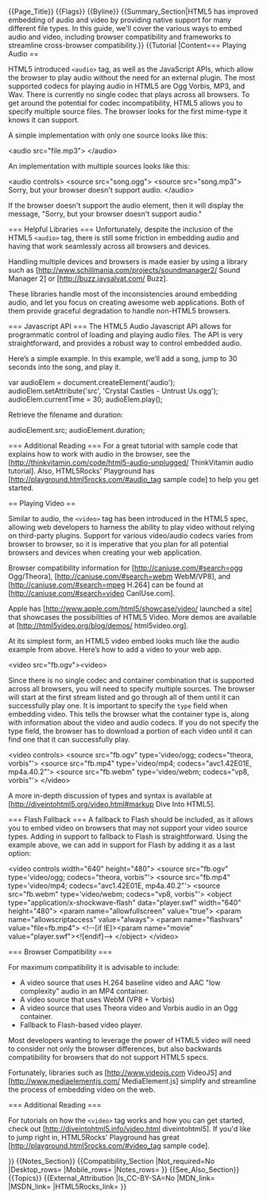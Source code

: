 {{Page_Title}}
{{Flags}}
{{Byline}}
{{Summary_Section|HTML5 has improved embedding of audio and video by providing native support for many different file types. In this guide, we'll cover the various ways to embed audio and video, including browser compatibility and frameworks to streamline cross-browser compatibility.}}
{{Tutorial
|Content=== Playing Audio ==

HTML5 introduced <code>&lt;audio&gt;</code> tag, as well as the JavaScript APIs, which allow the browser to play audio without the need for an external plugin. The most supported codecs for playing audio in HTML5 are Ogg Vorbis, MP3, and Wav. There is currently no single codec that plays across all browsers. To get around the potential for codec incompatibility, HTML5 allows you to specify multiple source files. The browser looks for the first mime-type it knows it can support.

A simple implementation with only one source looks like this: 

 &lt;audio src="file.mp3"&gt; &lt;/audio&gt;

An implementation with multiple sources looks like this: 

 &lt;audio controls&gt;
     &lt;source src="song.ogg"&gt;
     &lt;source src="song.mp3"&gt;
     Sorry, but your browser doesn't support audio.
 &lt;/audio&gt;

If the browser doesn't support the audio element, then it will display the message, "Sorry, but your browser doesn't support audio."

=== Helpful Libraries ===
Unfortunately, despite the inclusion of the HTML5 <code>&lt;audio&gt;</code> tag, there is still some friction in embedding audio and having that work seamlessly across all browsers and devices. 

Handling multiple devices and browsers is made easier by using a library such as [http://www.schillmania.com/projects/soundmanager2/ Sound Manager 2] or [http://buzz.jaysalvat.com/ Buzz]. 

These libraries handle most of the inconsistencies around embedding audio, and let you focus on creating awesome web applications. Both of them provide graceful degradation to handle non-HTML5 browsers.

=== Javascript API ===
The HTML5 Audio Javascript API allows for programmatic control of loading and playing audio files. The API is very straightforward, and provides a robust way to control embedded audio. 

Here’s a simple example.  In this example, we’ll add a song, jump to 30 seconds into the song, and play it.

 var audioElem = document.createElement('audio');
 audioElem.setAttribute('src', 'Crystal Castles - Untrust Us.ogg');
 audioElem.currentTime = 30;
 audioElem.play();

Retrieve the filename and duration:

 audioElement.src;
 audioElement.duration;

=== Additional Reading ===
For a great tutorial with sample code that explains how to work with audio in the browser, see the [http://thinkvitamin.com/code/html5-audio-unplugged/ ThinkVitamin audio tutorial].  Also, HTML5Rocks' Playground has [http://playground.html5rocks.com/#audio_tag sample code] to help you get started.

== Playing Video ==

Similar to audio, the <code>&lt;video&gt;</code> tag has been introduced in the HTML5 spec, allowing web developers to harness the ability to play video without relying on third-party plugins. Support for various video/audio codecs varies from browser to browser, so it is imperative that you plan for all potential browsers and devices when creating your web application. 

Browser compatibility information for [http://caniuse.com/#search=ogg Ogg/Theora], [http://caniuse.com/#search=webm WebM/VP8], and [http://caniuse.com/#search=mpeg H.264] can be found at [http://caniuse.com/#search=video CanIUse.com]. 

Apple has [http://www.apple.com/html5/showcase/video/ launched a site] that showcases the possibilities of HTML5 Video. More demos are available at [http://html5video.org/blog/demos/ html5video.org]. 

At its simplest form, an HTML5 video embed looks much like the audio example from above.  Here’s how to add a video to your web app.

 &lt;video src="fb.ogv"&gt;&lt;video&gt;

Since there is no single codec and container combination that is supported across all browsers, you will need to specify multiple sources. The browser will start at the first stream listed and go through all of them until it can successfully play one. It is important to specify the <code>type</code> field when embedding video. This tells the browser what the container type is, along with information about the video and audio codecs. If you do not specify the type field, the browser has to download a portion of each video until it can find one that it can successfully play.

 &lt;video controls>
   &lt;source src="fb.ogv" type='video/ogg; codecs="theora, vorbis"'>
   &lt;source src="fb.mp4" type='video/mp4; codecs="avc1.42E01E, mp4a.40.2"'>
   &lt;source src="fb.webm" type='video/webm; codecs="vp8, vorbis"'>
 &lt;/video>

A more in-depth discussion of types and syntax is available at [http://diveintohtml5.org/video.html#markup Dive Into HTML5].

=== Flash Fallback ===
A fallback to Flash should be included, as it allows you to embed video on browsers that may not support your video source types. Adding in support to fallback to Flash is straightforward. Using the example above, we can add in support for Flash by adding it as a last option:

 &lt;video controls width="640" height="480">
   &lt;source src="fb.ogv" type='video/ogg; codecs="theora, vorbis"'>
   &lt;source src="fb.mp4" type='video/mp4; codecs="avc1.42E01E, mp4a.40.2"'>
   &lt;source src="fb.webm" type='video/webm; codecs="vp8, vorbis"'>
   &lt;object type="application/x-shockwave-flash" data="player.swf" width="640" height="480">
 	   &lt;param name="allowfullscreen" value="true">
 	   &lt;param name="allowscriptaccess" value="always">
 	   &lt;param name="flashvars" value="file=fb.mp4">
 	   &lt;!--[if IE]>&lt;param name="movie" value="player.swf">&lt;![endif]-->
   &lt;/object>
 &lt;/video>

=== Browser Compatibility ===

For maximum compatibility it is advisable to include:

* A video source that uses H.264 baseline video and AAC "low complexity" audio in an MP4 container.
* A video source that uses WebM (VP8 + Vorbis)
* A video source that uses Theora video and Vorbis audio in an Ogg container.
* Fallback to Flash-based video player.

Most developers wanting to leverage the power of HTML5 video will need to consider not only the browser differences, but also backwards compatibility for browsers that do not support HTML5 specs. 

Fortunately, libraries such as [http://www.videojs.com VideoJS] and [http://www.mediaelementjs.com/ MediaElement.js] simplify and streamline the process of embedding video on the web.

=== Additional Reading ===

For tutorials on how the <code>&lt;video&gt;</code> tag works and how you can get started, check out [http://diveintohtml5.info/video.html diveintohtml5].
If you'd like to jump right in, HTML5Rocks' Playground has great [http://playground.html5rocks.com/#video_tag sample code].

}}
{{Notes_Section}}
{{Compatibility_Section
|Not_required=No
|Desktop_rows=
|Mobile_rows=
|Notes_rows=
}}
{{See_Also_Section}}
{{Topics}}
{{External_Attribution
|Is_CC-BY-SA=No
|MDN_link=
|MSDN_link=
|HTML5Rocks_link=
}}